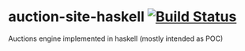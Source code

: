 # auction-site-haskell [![Build Status](https://travis-ci.org/wallymathieu/auctions-site-haskell.svg?branch=spock)](https://travis-ci.org/wallymathieu/auctions-site-haskell)
Auctions engine implemented in haskell (mostly intended as POC) 

